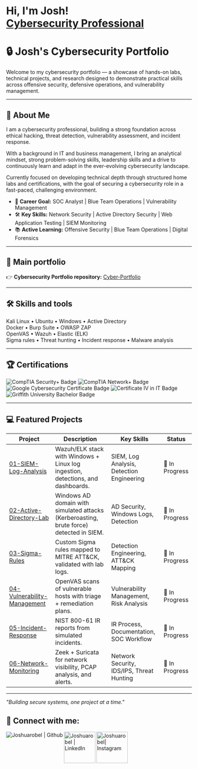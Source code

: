 <h1>Hi, I'm Josh! <br/><a href="https://www.linkedin.com/in/joshuarobel/">Cybersecurity Professional</a>

# 🔒 Josh's Cybersecurity Portfolio

Welcome to my cybersecurity portfolio — a showcase of hands-on labs, technical projects, and research designed to demonstrate practical skills across offensive security, defensive operations, and vulnerability management.

---

## 🧠 About Me
I am a cybersecurity professional, building a strong foundation across ethical hacking, threat detection, vulnerability assessment, and incident response.

With a background in IT and business management, I bring an analytical mindset, strong problem-solving skills, leadership skills and a drive to continuously learn and adapt in the ever-evolving cybersecurity landscape.

Currently focused on developing technical depth through structured home labs and certifications, with the goal of securing a cybersecurity role in a fast-paced, challenging environment.

- 🎯 **Career Goal:** SOC Analyst | Blue Team Operations | Vulnerability Management
- 🛠 **Key Skills:** Network Security | Active Directory Security | Web Application Testing | SIEM Monitoring
- 📚 **Active Learning:** Offensive Security | Blue Team Operations | Digital Forensics

---

## 🔗 Main portfolio
👉 **Cybersecurity Portfolio repository:** [Cyber-Portfolio](https://github.com/JoshuaRobel/Cyber-Portfolio)

---

## 🛠 Skills and tools
Kali Linux • Ubuntu • Windows • Active Directory  
Docker • Burp Suite • OWASP ZAP  
OpenVAS • Wazuh • Elastic (ELK)  
Sigma rules • Threat hunting • Incident response • Malware analysis  

---

 ## 🏆 Certifications

<p align="left">
  <img src="https://img.shields.io/badge/CompTIA%20Security%2B-In%20Progress-red?logo=comptia&logoColor=white&style=for-the-badge" alt="CompTIA Security+ Badge"/>
  <img src="https://img.shields.io/badge/CompTIA%20Network%2B-Planned-blue?logo=comptia&logoColor=white&style=for-the-badge" alt="CompTIA Network+ Badge"/>
  <img src="https://img.shields.io/badge/Google%20Cybersecurity%20Certificate-Completed-brightgreen?logo=google&logoColor=white&style=for-the-badge" alt="Google Cybersecurity Certificate Badge"/>
  <img src="https://img.shields.io/badge/Certificate%20IV%20in%20IT-Completed-brightgreen?style=for-the-badge" alt="Certificate IV in IT Badge"/>
  <img src="https://img.shields.io/badge/Bachelor%20of%20Business%20(Griffith%20University)-Completed-brightgreen?logo=academia&logoColor=white&style=for-the-badge" alt="Griffith University Bachelor Badge"/>
</p>

---

## 💻 Featured Projects

| Project                                                      | Description                                                                             | Key Skills                                | Status         |
| ------------------------------------------------------------ | --------------------------------------------------------------------------------------- | ----------------------------------------- | -------------- |
| [01-SIEM-Log-Analysis](./01-SIEM-Log-Analysis)               | Wazuh/ELK stack with Windows + Linux log ingestion, detections, and dashboards.         | SIEM, Log Analysis, Detection Engineering | 🚧 In Progress |
| [02-Active-Directory-Lab](./02-Active-Directory-Lab)         | Windows AD domain with simulated attacks (Kerberoasting, brute force) detected in SIEM. | AD Security, Windows Logs, Detection      | 🚧 In Progress |
| [03-Sigma-Rules](./03-Sigma-Rules)                           | Custom Sigma rules mapped to MITRE ATT&CK, validated with lab logs.                     | Detection Engineering, ATT&CK Mapping     | 🚧 In Progress |
| [04-Vulnerability-Management](./04-Vulnerability-Management) | OpenVAS scans of vulnerable hosts with triage + remediation plans.                      | Vulnerability Management, Risk Analysis   | 🚧 In Progress |
| [05-Incident-Response](./05-Incident-Response)               | NIST 800-61 IR reports from simulated incidents.                                        | IR Process, Documentation, SOC Workflow   | 🚧 In Progress |
| [06-Network-Monitoring](./06-Network-Monitoring)             | Zeek + Suricata for network visibility, PCAP analysis, and alerts.                      | Network Security, IDS/IPS, Threat Hunting | 🚧 In Progress |




---

_"Building secure systems, one project at a time."_

<h2> 🤳 Connect with me:</h2>

[<img align="left" alt="Joshuarobel | Github" src="https://tryhackme-badges.s3.amazonaws.com/EasterBunnee.png" alt="Your Image Badge" />][Github]
[<img align="left" alt="Joshuarobel | LinkedIn" width="85px" src="https://cdn.jsdelivr.net/npm/simple-icons@v3/icons/linkedin.svg" />][linkedin]
[<img align="left" alt="Joshuarobel| Instagram" width="85px" src="https://cdn.jsdelivr.net/npm/simple-icons@v3/icons/instagram.svg" />][instagram]

[Github]: https://tryhackme.com/p/EasterBunnee
[instagram]: https://www.instagram.com/joshuarobel/
[linkedin]: https://linkedin.com/in/joshuarobel


